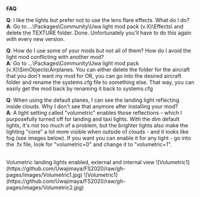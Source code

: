
**FAQ**

**Q**: I like the lights but prefer not to use the lens flare effects. What do I do?<br>
**A**: Go to ...\Packages\Community\Uwa light mod pack (v.X)\Effects\ and delete the TEXTURE folder. Done. Unfortunately you'll have to do this again with every new version.

**Q**: How do I use some of your mods but not all of them? How do I avoid the light mod conflicting with another mod?<br>
**A**: Go to ...\Packages\Community\Uwa light mod pack (v.X)\SimObjects\Airplanes. You can either delete the folder for the aircraft that you don't want my mod for OR, you can go into the desired aircraft folder and rename the systems.cfg file to something else. That way, you can easily get the mod back by renaming it back to systems.cfg

**Q**: When using the default planes, I can see the landing light reflecting inside clouds. Why I don't see that anymore after installing your mod?<br>
**A**: A light setting called "volumetric" enables those reflections - which I purposefully turned off for landing and taxi lights. With the dim default lights, it's not too much of a problem, but the brighter lights also make the lighting "cone" a lot more visible when outside of clouds - and it looks like fog (see images below). If you want you can enable it for any light - go into the .fx file, look for "volumetric=0" and change it to "volumetric=1".

<br>
Volumetric landing lights enabled, external and internal view
![Volumetric1](https://github.com/Uwajimaya/FS2020/raw/gh-pages/images/Volumetric1.jpg)
![Volumetric1](https://github.com/Uwajimaya/FS2020/raw/gh-pages/images/Volumetric2.jpg)
